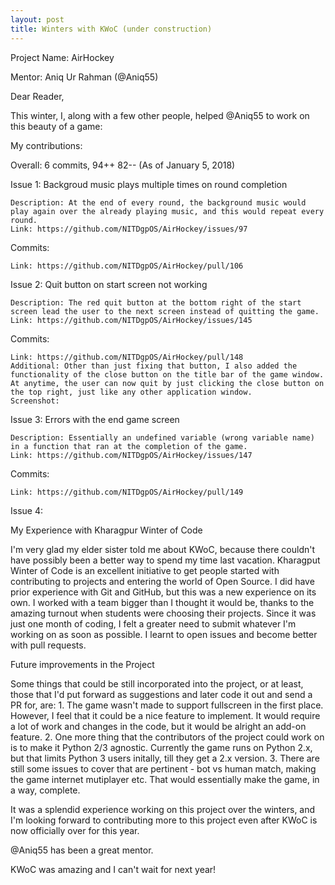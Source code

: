 ```yaml
---
layout: post
title: Winters with KWoC (under construction)
---
```


Project Name: AirHockey

Mentor: Aniq Ur Rahman (@Aniq55)


Dear Reader,

This winter, I, along with a few other people, helped @Aniq55 to work on this beauty of a game:


My contributions:

Overall: 6 commits, 94++ 82-- (As of January 5, 2018)

Issue 1: Backgroud music plays multiple times on round completion

    Description: At the end of every round, the background music would play again over the already playing music, and this would repeat every round.
    Link: https://github.com/NITDgpOS/AirHockey/issues/97

Commits:

    Link: https://github.com/NITDgpOS/AirHockey/pull/106


Issue 2: Quit button on start screen not working 
    
    Description: The red quit button at the bottom right of the start screen lead the user to the next screen instead of quitting the game.
    Link: https://github.com/NITDgpOS/AirHockey/issues/145
    
Commits:

    Link: https://github.com/NITDgpOS/AirHockey/pull/148
    Additional: Other than just fixing that button, I also added the functionality of the close button on the title bar of the game window. At anytime, the user can now quit by just clicking the close button on the top right, just like any other application window.
    Screenshot: 
    

Issue 3: Errors with the end game screen

    Description: Essentially an undefined variable (wrong variable name) in a function that ran at the completion of the game.
    Link: https://github.com/NITDgpOS/AirHockey/issues/147
    
Commits: 
    
    Link: https://github.com/NITDgpOS/AirHockey/pull/149


Issue 4: 


My Experience with Kharagpur Winter of Code

I'm very glad my elder sister told me about KWoC, because there couldn't have possibly been a better way to spend my time last vacation. Kharagput Winter of Code is an excellent initiative to get people started with contributing to projects and entering the world of Open Source. I did have prior experience with Git and GitHub, but this was a new experience on its own. I worked with a team bigger than I thought it would be, thanks to the amazing turnout when students were choosing their projects. Since it was just one month of coding, I felt a greater need to submit whatever I'm working on as soon as possible. I learnt to open issues and become better with pull requests. 

Future improvements in the Project

Some things that could be still incorporated into the project, or at least, those that I'd put forward as suggestions and later code it out and send a PR for, are:
    1. The game wasn't made to support fullscreen in the first place. However, I feel that it could be a nice feature to implement. It would require a lot of work and changes in the code, but it would be alright an add-on feature. 
    2. One more thing that the contributors of the project could work on is to make it Python 2/3 agnostic. Currently the game runs on Python 2.x, but that limits Python 3 users initally, till they get a 2.x version.
    3. There are still some issues to cover that are pertinent - bot vs human match, making the game internet mutiplayer etc. That would essentially make the game, in a way, complete.
    
It was a splendid experience working on this project over the winters, and I'm looking forward to contributing more to this project even after KWoC is now officially over for this year.

@Aniq55 has been a great mentor. 

KWoC was amazing and I can't wait for next year!
